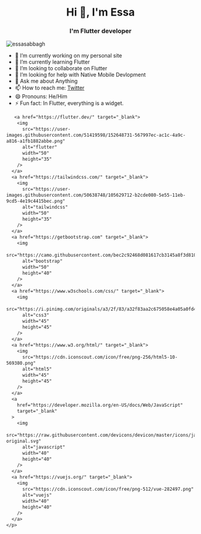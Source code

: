 <h1 align="center">Hi 👋, I'm Essa</h1>
<h3 align="center">I'm Flutter developer </h1>

<p align="left"> <img src="https://komarev.com/ghpvc/?username=essasabbagh" alt="essasabbagh" /> </p>


- 🔭 I’m currently working on my personal site
- 🌱 I’m currently learning Flutter
- 👯 I’m looking to collaborate on Flutter
- 🤔 I’m looking for help with Native Mobile Devlopment
- 💬 Ask me about Anything
- 📫 How to reach me: [Twitter](https://twitter.com/3ssasabbagh)
- 😄 Pronouns: He/Him
- ⚡ Fun fact: In Flutter, everything is a widget.


<p align="left">
     
       <a href="https://flutter.dev/" target="_blank">
        <img
          src="https://user-images.githubusercontent.com/51419598/152648731-567997ec-ac1c-4a9c-a816-a1fb1882abbe.png"
          alt="flutter"
          width="50"
          height="35"
        />
      </a>
      <a href="https://tailwindcss.com/" target="_blank">
        <img
          src="https://user-images.githubusercontent.com/50638748/105629712-b2cde080-5e55-11eb-9cd5-4e19c4415bec.png"
          alt="tailwindcss"
          width="50"
          height="35"
        />
      </a>
      <a href="https://getbootstrap.com" target="_blank">
        <img
          src="https://camo.githubusercontent.com/bec2c92468d081617cb3145a8f3d8103e268bca400f6169c3a68dc66e05c971e/68747470733a2f2f76352e676574626f6f7473747261702e636f6d2f646f63732f352e302f6173736574732f6272616e642f626f6f7473747261702d6c6f676f2d736861646f772e706e67"
          alt="bootstrap"
          width="50"
          height="40"
        />
      </a>
      <a href="https://www.w3schools.com/css/" target="_blank">
        <img
          src="https://i.pinimg.com/originals/a3/2f/83/a32f83aa2c675058e4a05a0fd4da05eb.png"
          alt="css3"
          width="45"
          height="45"
        />
      </a>
      <a href="https://www.w3.org/html/" target="_blank">
        <img
          src="https://cdn.iconscout.com/icon/free/png-256/html5-10-569380.png"
          alt="html5"
          width="45"
          height="45"
        />
      </a>
      <a
        href="https://developer.mozilla.org/en-US/docs/Web/JavaScript"
        target="_blank"
      >
        <img
          src="https://raw.githubusercontent.com/devicons/devicon/master/icons/javascript/javascript-original.svg"
          alt="javascript"
          width="40"
          height="40"
        />
      </a>
      <a href="https://vuejs.org/" target="_blank">
        <img
          src="https://cdn.iconscout.com/icon/free/png-512/vue-282497.png"
          alt="vuejs"
          width="40"
          height="40"
        />
      </a>
    </p>

<!--
![Annotation 2020-03-30 103020](https://user-images.githubusercontent.com/50638748/105096472-29668900-5ab8-11eb-8fd2-f32b6cb1283a.jpg)

**essasabbagh/essasabbagh** is a ✨ _special_ ✨ repository because its `README.md` (this file) appears on your GitHub profile.
-->
